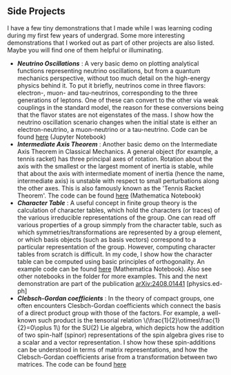 <head>
  <link rel="stylesheet" href="https://cdn.jsdelivr.net/npm/katex@0.10.2/dist/katex.min.css" integrity="sha384-yFRtMMDnQtDRO8rLpMIKrtPCD5jdktao2TV19YiZYWMDkUR5GQZR/NOVTdquEx1j" crossorigin="anonymous">
<script defer src="https://cdn.jsdelivr.net/npm/katex@0.10.2/dist/katex.min.js" integrity="sha384-9Nhn55MVVN0/4OFx7EE5kpFBPsEMZxKTCnA+4fqDmg12eCTqGi6+BB2LjY8brQxJ" crossorigin="anonymous"></script>
<script defer src="https://cdn.jsdelivr.net/npm/katex@0.10.2/dist/contrib/auto-render.min.js" integrity="sha384-kWPLUVMOks5AQFrykwIup5lo0m3iMkkHrD0uJ4H5cjeGihAutqP0yW0J6dpFiVkI" crossorigin="anonymous" onload="renderMathInElement(document.body);"></script>

</head>

## Side Projects

I have a few tiny demonstrations that I made while I was learning coding during my first few years of undergrad. Some more interesting demonstrations that I worked out as part of other projects are also listed. Maybe you will find one of them helpful or illuminating.

* ***Neutrino Oscillations*** : A very basic demo on plotting analytical functions representing neutrino oscillations, but from a quantum mechanics perspective, without too much detail on the high-energy physics behind it. To put it briefly, neutrinos come in three flavors: electron-, muon- and tau-neutrinos, corresponding to the three generations of leptons. One of these can convert to the other via weak couplings in the standard model, the reason for these conversions being that the flavor states are not eigenstates of the mass. I show how the neutrino oscillation scenario changes when the initial state is either an electron-neutrino, a muon-neutrino or a tau-neutrino. Code can be found [here](https://github.com/soura-phy/neutrino-oscillations) (Jupyter Notebook)
* ***Intermediate Axis Theorem*** : Another basic demo on the Intermediate Axis Theorem in Classical Mechanics. A general object (for example, a tennis racket) has three principal axes of rotation. Rotation about the axis with the smallest or the largest moment of inertia is stable, while that about the axis with intermediate moment of inertia (hence the name, intermediate axis) is unstable with respect to small perturbations along the other axes. This is also famously known as the 'Tennis Racket Theorem'. The code can be found [here](https://github.com/soura-phy/intermed-axis) (Mathematica Notebook)
* ***Character Table*** : A useful concept in finite group theory is the calculation of character tables, which hold the characters (or traces) of the various irreducible representations of the group. One can read off various properties of a group simmply from the character table, such as which symmetries/transformations are represented by a group element, or which basis objects (such as basis vectors) correspond to a particular representation of the group. However, computing character tables from scratch is difficult. In my code, I show how the character table can be computed using basic principles of orthogonality. An example code can be found [here](https://github.com/iisc-ug-20/Group_Theory_for_Mathematica/blob/main/Finite%20Groups/C4v%20Character%20Table.nb) (Mathematica Notebook). Also see other notebooks in the folder for more examples. This and the next demonstration are part of the publication [arXiv:2408.01441](https://arxiv.org/abs/2408.01441) [physics.ed-ph]
* ***Clebsch-Gordan coefficients*** : In the theory of compact groups, one often encounters Clesbch-Gordan coefficients which connect the basis of a direct product group with those of the factors. For example, a well-known such product is the tensorial relation \\(\frac{1}{2}\otimes\frac{1}{2}=0\oplus 1\\) for the SU(2) Lie algebra, which depicts how the addition of two spin-half (spinor) representations of the spin algebra gives rise to a scalar and a vector representation. I show how these spin-additions can be understood in terms of matrix representations, and how the Clebsch-Gordan coefficients arise from a transformation between two matrices. The code can be found [here](https://github.com/iisc-ug-20/Group_Theory_for_Mathematica/blob/main/Compact%20Groups/SU2_irreps.nb)
